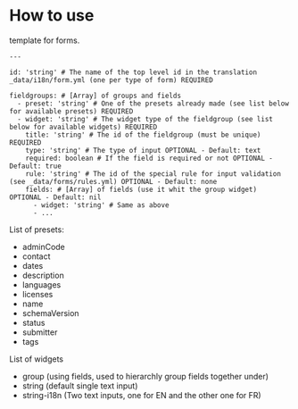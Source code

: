 # How to use

template for forms.

```
---

id: 'string' # The name of the top level id in the translation _data/i18n/form.yml (one per type of form) REQUIRED

fieldgroups: # [Array] of groups and fields
  - preset: 'string' # One of the presets already made (see list below for available presets) REQUIRED
  - widget: 'string' # The widget type of the fieldgroup (see list below for available widgets) REQUIRED
    title: 'string' # The id of the fieldgroup (must be unique) REQUIRED
    type: 'string' # The type of input OPTIONAL - Default: text
    required: boolean # If the field is required or not OPTIONAL - Default: true
    rule: 'string' # The id of the special rule for input validation (see _data/forms/rules.yml) OPTIONAL - Default: none
    fields: # [Array] of fields (use it whit the group widget) OPTIONAL - Default: nil
      - widget: 'string' # Same as above
      - ...
```

List of presets:
 - adminCode
 - contact
 - dates
 - description
 - languages
 - licenses
 - name
 - schemaVersion
 - status
 - submitter
 - tags

List of widgets
 - group (using fields, used to hierarchly group fields together under)
 - string (default single text input)
 - string-i18n (Two text inputs, one for EN and the other one for FR)
